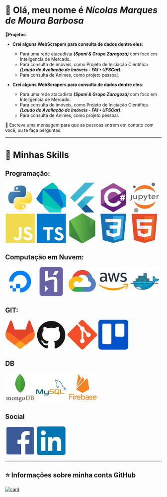 # :pushpin: Olá, meu nome é ***Nícolas Marques de Moura Barbosa***

>

:file_folder:<strong>Projetos</strong>:
  - **Crei alguns WebScrapers para consulta de dados dentre eles**:
    - Para uma rede atacadista ***(Spani & Grupo Zaragoza)*** com foco em Inteligencia de Mercado.
    - Para consulta de imóveis, como Projeto de Iniciação Científica ***(Laudo de Avaliação de Imóveis - FAI • UFSCar)***.
    - Para consulta de Animes, como projeto pessoal.
   
  - **Crei alguns WebScrapers para consulta de dados dentre eles**:
    - Para uma rede atacadista ***(Spani & Grupo Zaragoza)*** com foco em Inteligencia de Mercado.
    - Para consulta de imóveis, como Projeto de Iniciação Científica ***(Laudo de Avaliação de Imóveis - FAI • UFSCar)***.
    - Para consulta de Animes, como projeto pessoal.
   

  
💬 Escreva uma mensagem para que as pessoas entrem em contato com você, ou te faça perguntas.

---- 

# 🚀 Minhas Skills

## Programação:
<code><img height="96" src="https://raw.githubusercontent.com/devicons/devicon/master/icons/python/python-original.svg" alt="Python"/></code>
<code><img height="96" src="https://raw.githubusercontent.com/devicons/devicon/master/icons/dart/dart-original.svg" alt="Dart"/></code>
<code><img height="96" src="https://raw.githubusercontent.com/devicons/devicon/master/icons/flutter/flutter-original.svg" alt="Flutter"/></code>
<code><img height="96" src="https://raw.githubusercontent.com/devicons/devicon/master/icons/csharp/csharp-original.svg" alt="CSharp"/></code>
<code><img height="96" src="https://raw.githubusercontent.com/devicons/devicon/master/icons/jupyter/jupyter-original-wordmark.svg" alt="JupyterNotebook"/></code>
<code><img height="96" src="https://raw.githubusercontent.com/devicons/devicon/master/icons/javascript/javascript-plain.svg" alt="JavaScript"/></code>
<code><img height="96" src="https://raw.githubusercontent.com/devicons/devicon/master/icons/typescript/typescript-plain.svg" alt="TypeScript"/></code>
<code><img height="96" src="https://raw.githubusercontent.com/devicons/devicon/master/icons/nodejs/nodejs-original.svg" alt="NodeJS"/></code>
<code><img height="96" src="https://github.com/devicons/devicon/blob/master/icons/css3/css3-original.svg" alt="CSS3"/></code>
<code><img height="96" src="https://raw.githubusercontent.com/devicons/devicon/master/icons/html5/html5-original.svg" alt="HTML5"/></code>

## Computação em Nuvem:
<code><img height="96" src="https://raw.githubusercontent.com/devicons/devicon/master/icons/digitalocean/digitalocean-original.svg" alt="DigitalOcean"/></code>
<code><img height="96" src="https://raw.githubusercontent.com/devicons/devicon/master/icons/heroku/heroku-plain.svg" alt="Heroku"/></code>
<code><img height="96" src="https://raw.githubusercontent.com/devicons/devicon/master/icons/googlecloud/googlecloud-original.svg" alt="GoogleCloud"/></code>
<code><img height="96" src="https://raw.githubusercontent.com/devicons/devicon/master/icons/amazonwebservices/amazonwebservices-original.svg" alt="AWS"/></code>
<code><img height="96" src="https://raw.githubusercontent.com/devicons/devicon/master/icons/docker/docker-original.svg" alt="Docker"/></code>

## GIT:
<code><img height="96" src="https://raw.githubusercontent.com/devicons/devicon/master/icons/gitlab/gitlab-original.svg" alt="GitLab"/></code>
<code><img height="96" src="https://raw.githubusercontent.com/devicons/devicon/master/icons/github/github-original.svg" alt="GitHub"/></code>
<code><img height="96" src="https://raw.githubusercontent.com/devicons/devicon/master/icons/git/git-original.svg" alt="Git"/></code>
<code><img height="96" src="https://raw.githubusercontent.com/devicons/devicon/master/icons/trello/trello-plain.svg" alt="Trello"/></code>

## DB
<code><img height="96" src="https://raw.githubusercontent.com/devicons/devicon/master/icons/mongodb/mongodb-original-wordmark.svg" alt="MongoDB"/></code>
<code><img height="96" src="https://raw.githubusercontent.com/devicons/devicon/master/icons/mysql/mysql-original-wordmark.svg" alt="MySQL"/></code>
<code><img height="96" src="https://raw.githubusercontent.com/devicons/devicon/master/icons/firebase/firebase-plain-wordmark.svg" alt="Firebase"/></code>




## Social
<code><img height="96" src="https://raw.githubusercontent.com/devicons/devicon/master/icons/facebook/facebook-plain.svg" alt="Facebook"/></code>
<code><img height="96" src="https://raw.githubusercontent.com/devicons/devicon/master/icons/linkedin/linkedin-original.svg" alt="LinkedIn"/></code>


---

## ⭐ Informações sobre minha conta GitHub
[![card](https://github-readme-stats.vercel.app/api?username=nicolasmmb&theme=tokyonight)](https://github.com/nicolasmmb/)
